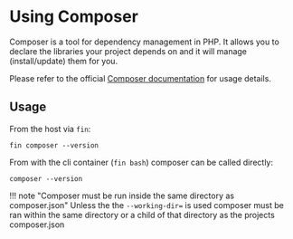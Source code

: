# Using Composer

Composer is a tool for dependency management in PHP. It allows you to declare the libraries your project depends on and it will manage (install/update) them for you.

Please refer to the official [Composer documentation](https://getcomposer.org/doc/) for usage details.

## Usage

From the host via `fin`:

```
fin composer --version
```

From with the cli container (`fin bash`) composer can be called directly:

```
composer --version
```

!!! note "Composer must be run inside the same directory as composer.json"
    Unless the the `--working-dir=` is used composer must be ran within the same directory or a child of that directory
    as the projects composer.json

